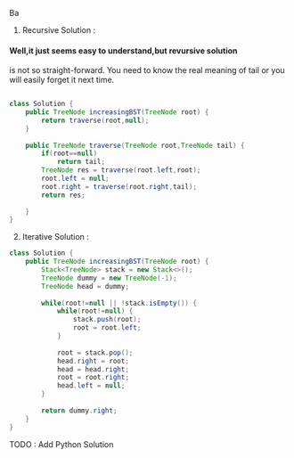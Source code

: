 
Ba

1. Recursive Solution :

#### Well,it just seems easy to understand,but revursive solution
is not so straight-forward. You need to know the real meaning of tail
or you will easily forget it next time.

```Java

class Solution {
    public TreeNode increasingBST(TreeNode root) {
        return traverse(root,null);
    }
    
    public TreeNode traverse(TreeNode root,TreeNode tail) {
        if(root==null)
            return tail;
        TreeNode res = traverse(root.left,root);
        root.left = null;
        root.right = traverse(root.right,tail);
        return res;
        
    }
}

```

2. Iterative Solution :

```Java
class Solution {
    public TreeNode increasingBST(TreeNode root) {
        Stack<TreeNode> stack = new Stack<>();
        TreeNode dummy = new TreeNode(-1);
        TreeNode head = dummy;
        
        while(root!=null || !stack.isEmpty()) {
            while(root!=null) {
                stack.push(root);
                root = root.left;
            }
            
            root = stack.pop();
            head.right = root;
            head = head.right;
            root = root.right;
            head.left = null;
        }
        
        return dummy.right;
    }
}

```

TODO : Add Python Solution
